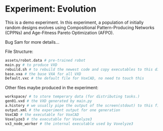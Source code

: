 # Experiment: Evolution

This is a demo experiment. In this experiment, a population of initially random designs evolves using Compositional Pattern-Producing Networks (CPPNs) and Age-Fitness Pareto Optimization (AFPO).

Bug Sam for more details...


File Structure:

```bash
assets/robot.data # pre-trained robot
main.py # to produce VXD
rebuild.sh # to rebuild the newest code and copy executables to this directory
base.vxa # the base VXA for all VXD
Default.vxc # the default file for VoxCAD, no need to touch this
```

Other files maybe produced in the experiment:

```bash
workspace/ # to store temperary data (for distributing tasks.)
gen01.vxd # the VXD generated by main.py
a.history # we usually pipe the output of the screen(stdout) to this file, so we can use VoxCAD to visualize it
output.xml # the experiment output for one generation
VoxCAD # the executable for VoxCAD
Voxelyze3 # the executable for Voxelyze3
vx3_node_worker # the internal executable used by Voxelyze3
```
